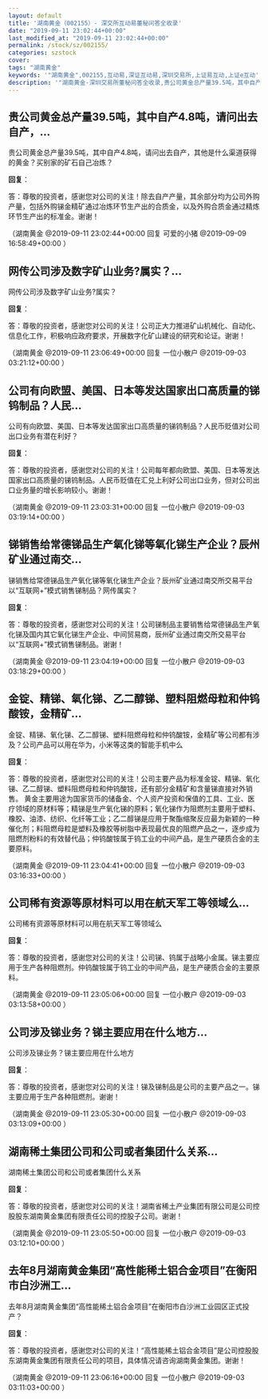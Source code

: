 ```yaml
---
layout: default
title: '湖南黄金（002155）- 深交所互动易董秘问答全收录'
date: "2019-09-11 23:02:44+00:00"
last_modified_at: "2019-09-11 23:02:44+00:00"
permalink: /stock/sz/002155/
categories: szstock
cover: 
tags: "湖南黄金"
keywords: '"湖南黄金",002155,互动易,深证互动易,深圳交易所,上证易互动,上证e互动'
description: '"湖南黄金-深圳交易所董秘问答全收录,贵公司黄金总产量39.5吨，其中自产4.8吨，请问出去自产，其他是什么渠道获得的黄金？买别家的矿石自己冶炼？"'
---
```


## 贵公司黄金总产量39.5吨，其中自产4.8吨，请问出去自产，...

贵公司黄金总产量39.5吨，其中自产4.8吨，请问出去自产，其他是什么渠道获得的黄金？买别家的矿石自己冶炼？

**回复**：

答：尊敬的投资者，感谢您对公司的关注！除去自产产量，其余部分均为公司外购产量，包括外购锑金精矿通过冶炼环节生产出的合质金，以及外购合质金通过精炼环节生产出的标准金。谢谢！ 

（湖南黄金  @2019-09-11 23:02:44+00:00 回复 可爱的小猪  @2019-09-09 16:58:49+00:00 ）

## 网传公司涉及数字矿山业务?属实？...

网传公司涉及数字矿山业务?属实？

**回复**：

答：尊敬的投资者，感谢您对公司的关注！公司正大力推进矿山机械化、自动化、信息化工作，积极响应政府要求，开展数字化矿山建设的研究和论证。谢谢！ 

（湖南黄金  @2019-09-11 23:06:49+00:00 回复 一位小散户  @2019-09-03 03:21:12+00:00 ）

## 公司有向欧盟、美国、日本等发达国家出口高质量的锑钨制品？人民...

公司有向欧盟、美国、日本等发达国家出口高质量的锑钨制品？人民币贬值对公司出口业务有潜在利好？

**回复**：

答：尊敬的投资者，感谢您对公司的关注！公司每年都向欧盟、美国、日本等发达国家出口高质量的锑钨制品。人民币贬值在汇兑上利好公司出口业务，但对公司出口业务量的增长影响较小。谢谢！ 

（湖南黄金  @2019-09-11 23:03:31+00:00 回复 一位小散户  @2019-09-03 03:19:14+00:00 ）

## 锑销售给常德锑品生产氧化锑等氧化锑生产企业？辰州矿业通过南交...

锑销售给常德锑品生产氧化锑等氧化锑生产企业？辰州矿业通过南交所交易平台以“互联网+”模式销售锑制品？网传属实？

**回复**：

答：尊敬的投资者，感谢您对公司的关注！公司锑制品主要销售给常德锑品生产氧化锑及国内其它氧化锑生产企业、中间贸易商，辰州矿业通过南交所交易平台以“互联网+”模式销售锑制品。谢谢！ 

（湖南黄金  @2019-09-11 23:04:19+00:00 回复 一位小散户  @2019-09-03 03:18:29+00:00 ）

## 金锭、精锑、氧化锑、乙二醇锑、塑料阻燃母粒和仲钨酸铵，金精矿...

金锭、精锑、氧化锑、乙二醇锑、塑料阻燃母粒和仲钨酸铵，金精矿等公司都有涉及？公司产品可以用在华为，小米等这类的智能手机中么

**回复**：

答：尊敬的投资者，感谢您对公司的关注！公司主要产品为标准金锭、精锑、氧化锑、乙二醇锑、塑料阻燃母粒和仲钨酸铵，还有部分金精矿和含量锑直接对外销售。
黄金主要用途为国家货币的储备金、个人资产投资和保值的工具、工业、医疗领域的原材料等；精锑是生产氧化锑的原料；氧化锑作为阻燃剂主要用于塑料、橡胶、油漆、纺织、化纤等工业；乙二醇锑是应用于聚酯缩聚反应最为新颖的一种催化剂；料阻燃母粒是塑料及橡胶等树脂中表现最优良的阻燃产品之一，逐步成为阻燃剂粉料的有效替代品；仲钨酸铵属于钨工业的中间产品，是生产硬质合金的主要原料。 

（湖南黄金  @2019-09-11 23:04:41+00:00 回复 一位小散户  @2019-09-03 03:16:33+00:00 ）

## 公司稀有资源等原材料可以用在航天军工等领域么...

公司稀有资源等原材料可以用在航天军工等领域么

**回复**：

答：尊敬的投资者，感谢您对公司的关注！公司锑、钨属于战略小金属。锑主要应用于生产各种阻燃剂。仲钨酸铵属于钨工业的中间产品，是生产硬质合金的主要原料。 

（湖南黄金  @2019-09-11 23:05:06+00:00 回复 一位小散户  @2019-09-03 03:13:58+00:00 ）

## 公司涉及锑业务？锑主要应用在什么地方...

公司涉及锑业务？锑主要应用在什么地方

**回复**：

答：尊敬的投资者，感谢您对公司的关注！锑及锑制品是公司的主要产品之一。锑主要应用于生产各种阻燃剂。谢谢！ 

（湖南黄金  @2019-09-11 23:05:30+00:00 回复 一位小散户  @2019-09-03 03:13:09+00:00 ）

## 湖南稀土集团公司和公司或者集团什么关系...

湖南稀土集团公司和公司或者集团什么关系

**回复**：

答：尊敬的投资者，感谢您对公司的关注！湖南省稀土产业集团有限公司是公司控股股东湖南黄金集团有限责任公司的控股子公司。谢谢！ 

（湖南黄金  @2019-09-11 23:05:50+00:00 回复 一位小散户  @2019-09-03 03:12:10+00:00 ）

## 去年8月湖南黄金集团“高性能稀土铝合金项目”在衡阳市白沙洲工...

去年8月湖南黄金集团“高性能稀土铝合金项目”在衡阳市白沙洲工业园区正式投产？

**回复**：

答：尊敬的投资者，感谢您对公司的关注！“高性能稀土铝合金项目”是公司控股股东湖南黄金集团有限责任公司的项目，具体情况请咨询湖南黄金集团。谢谢！ 

（湖南黄金  @2019-09-11 23:06:16+00:00 回复 一位小散户  @2019-09-03 03:11:03+00:00 ）

